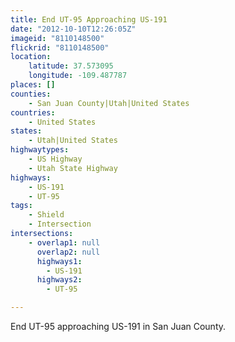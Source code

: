 ```yaml
---
title: End UT-95 Approaching US-191
date: "2012-10-10T12:26:05Z"
imageid: "8110148500"
flickrid: "8110148500"
location:
    latitude: 37.573095
    longitude: -109.487787
places: []
counties:
    - San Juan County|Utah|United States
countries:
    - United States
states:
    - Utah|United States
highwaytypes:
    - US Highway
    - Utah State Highway
highways:
    - US-191
    - UT-95
tags:
    - Shield
    - Intersection
intersections:
    - overlap1: null
      overlap2: null
      highways1:
        - US-191
      highways2:
        - UT-95

---
```

End UT-95 approaching US-191 in San Juan County.